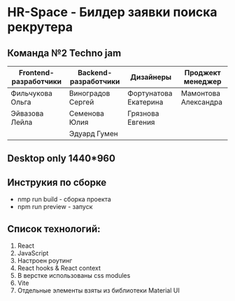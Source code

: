 # HR-Space - Билдер заявки поиска рекрутера

## Команда №2 Techno jam

| Frontend-разработчики | Backend-разработчики | Дизайнеры             | Проджект менеджер    |
|-----------------------|----------------------|-----------------------|----------------------|
| Фильчукова Ольга      | Виноградов Сергей    | Фортунатова Екатерина | Мамонтова Александра |
| Эйвазова Лейла        | Семенова Юлия        | Грязнова Евгения      |                      |
|                       | Эдуард Гумен         |                       |                      |

## Desktop only 1440*960

## Инструкия по сборке
- nmp run build - сборка проекта
- npm run preview - запуск

## Список технологий:
1. React
2. JavaScript
3. Настроен роутинг
4. React hooks & React context
5. В верстке использованы css modules
6. Vite
7. Отдельные элементы взяты из библиотеки Material UI